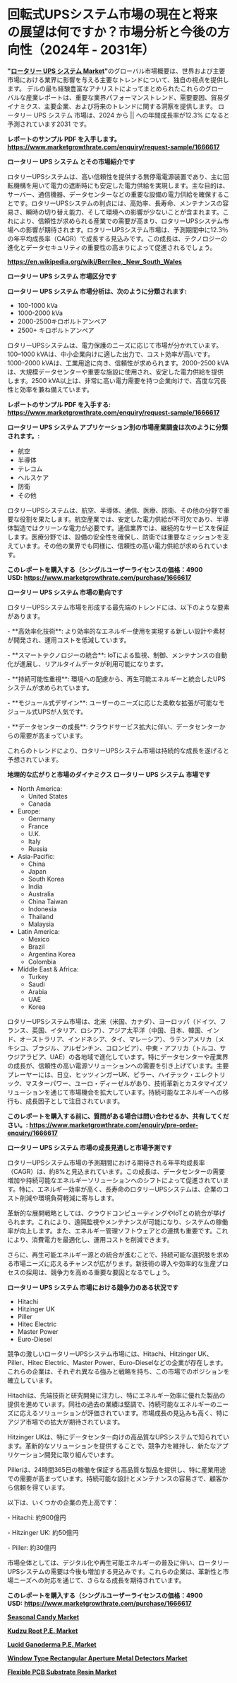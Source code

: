 <p><h1>回転式UPSシステム市場の現在と将来の展望は何ですか？市場分析と今後の方向性（2024年 - 2031年）</h1></p><p><strong>"<a href="https://www.marketgrowthrate.com/rotary-ups-systems-r1666617">ロータリー UPS システム Market</a>"</strong>のグローバル市場概要は、世界および主要市場における業界に影響を与える主要なトレンドについて、独自の視点を提供します。 デルの最も経験豊富なアナリストによってまとめられたこれらのグローバルな産業レポートは、重要な業界パフォーマンストレンド、需要要因、貿易ダイナミクス、主要企業、および将来のトレンドに関する洞察を提供します。 ロータリー UPS システム 市場は、2024 から || への年間成長率が12.3% になると予測されています2031 です。</p>
<p><strong>レポートのサンプル PDF を入手します。</strong><strong><a href="https://www.marketgrowthrate.com/enquiry/request-sample/1666617">https://www.marketgrowthrate.com/enquiry/request-sample/1666617</a></strong></p>
<p><strong>ロータリー UPS システム とその市場紹介です</strong></p>
<p><p>ロタリーUPSシステムは、高い信頼性を提供する無停電電源装置であり、主に回転機構を用いて電力の遮断時にも安定した電力供給を実現します。主な目的は、サーバー、通信機器、データセンターなどの重要な設備の電力供給を確保することです。ロタリーUPSシステムの利点には、高効率、長寿命、メンテナンスの容易さ、瞬時の切り替え能力、そして環境への影響が少ないことが含まれます。これにより、信頼性が求められる産業での需要が高まり、ロタリーUPSシステム市場への影響が期待されます。ロタリーUPSシステム市場は、予測期間中に12.3％の年平均成長率（CAGR）で成長する見込みです。この成長は、テクノロジーの進化とデータセキュリティの重要性の高まりによって促進されるでしょう。</p><a href="https://en.wikipedia.org/wiki/Berrilee,_New_South_Wales"></a></p>
<p><strong><a href="https://en.wikipedia.org/wiki/Berrilee,_New_South_Wales">https://en.wikipedia.org/wiki/Berrilee,_New_South_Wales</a></strong></p>
<p><strong>ロータリー UPS システム&nbsp;市場区分です</strong><strong></strong></p>
<p><strong>ロータリー UPS システム 市場分析は、次のように分類されます:</strong>&nbsp;</p>
<p><ul><li>100-1000 kVa</li><li>1000-2000 kVa</li><li>2000-2500キロボルトアンペア</li><li>2500+ キロボルトアンペア</li></ul></p>
<p><p>ロタリーUPSシステムは、電力保護のニーズに応じて市場が分かれています。100–1000 kVAは、中小企業向けに適した出力で、コスト効率が高いです。1000–2000 kVAは、工業用途に向き、信頼性が求められます。2000–2500 kVAは、大規模データセンターや重要な施設に使用され、安定した電力供給を提供します。2500 kVA以上は、非常に高い電力需要を持つ企業向けで、高度な冗長性と効率を兼ね備えています。</p></p>
<p><strong>レポートのサンプル PDF を入手する: <a href="https://www.marketgrowthrate.com/enquiry/request-sample/1666617">https://www.marketgrowthrate.com/enquiry/request-sample/1666617</a></strong></p>
<p><strong> ロータリー UPS システム アプリケーション別の市場産業調査は次のように分類されます。:</strong></p>
<p><ul><li>航空</li><li>半導体</li><li>テレコム</li><li>ヘルスケア</li><li>防衛</li><li>その他</li></ul></p>
<p><p>ロタリーUPSシステムは、航空、半導体、通信、医療、防衛、その他の分野で重要な役割を果たします。航空産業では、安定した電力供給が不可欠であり、半導体製造ではクリーンな電力が必要です。通信業界では、継続的なサービスを保証します。医療分野では、設備の安全性を確保し、防衛では重要なミッションを支えています。その他の業界でも同様に、信頼性の高い電力供給が求められています。</p></p>
<p><strong>このレポートを購入する（シングルユーザーライセンスの価格：4900 USD:</strong><strong>&nbsp;<a href="https://www.marketgrowthrate.com/purchase/1666617">https://www.marketgrowthrate.com/purchase/1666617</a></strong></p>
<p><strong>ロータリー UPS システム 市場の動向です</strong></p>
<p><p>ロタリーUPSシステム市場を形成する最先端のトレンドには、以下のような要素があります。</p><p>- **高効率化技術**: より効率的なエネルギー使用を実現する新しい設計や素材が開発され、運用コストを低減しています。</p><p>- **スマートテクノロジーの統合**: IoTによる監視、制御、メンテナンスの自動化が進展し、リアルタイムデータが利用可能になります。</p><p>- **持続可能性重視**: 環境への配慮から、再生可能エネルギーと統合したUPSシステムが求められています。</p><p>- **モジュール式デザイン**: ユーザーのニーズに応じた柔軟な拡張が可能なモジュール式UPSが人気です。</p><p>- **データセンターの成長**: クラウドサービス拡大に伴い、データセンターからの需要が高まっています。</p><p>これらのトレンドにより、ロタリーUPSシステム市場は持続的な成長を遂げると予想されています。</p></p>
<p><strong>地理的な広がりと市場のダイナミクス ロータリー UPS システム 市場です</strong></p>
<p><ul>
    <li>
        North America:
        <ul>
            <li>United States</li>
            <li>Canada</li>
        </ul>
    </li>
    <li>
        Europe:
        <ul>
            <li>Germany</li>
            <li>France</li>
            <li>U.K.</li>
            <li>Italy</li>
            <li>Russia</li>
        </ul>
    </li>
    <li>
        Asia-Pacific:
        <ul>
            <li>China</li>
            <li>Japan</li>
            <li>South Korea</li>
            <li>India</li>
            <li>Australia</li>
            <li>China Taiwan</li>
            <li>Indonesia</li>
            <li>Thailand</li>
            <li>Malaysia</li>
        </ul>
    </li>
    <li>
        Latin America:
        <ul>
            <li>Mexico</li>
            <li>Brazil</li>
            <li>Argentina Korea</li>
            <li>Colombia</li>
        </ul>
    </li>
    <li>
        Middle East & Africa:
        <ul>
            <li>Turkey</li>
            <li>Saudi</li>
            <li>Arabia</li>
            <li>UAE</li>
            <li>Korea</li>
        </ul>
    </li>
    </ul></p>
<p><p>ロタリーUPSシステム市場は、北米（米国、カナダ）、ヨーロッパ（ドイツ、フランス、英国、イタリア、ロシア）、アジア太平洋（中国、日本、韓国、インド、オーストラリア、インドネシア、タイ、マレーシア）、ラテンアメリカ（メキシコ、ブラジル、アルゼンチン、コロンビア）、中東・アフリカ（トルコ、サウジアラビア、UAE）の各地域で進化しています。特にデータセンターや産業界の成長が、信頼性の高い電源ソリューションへの需要を引き上げています。主要プレーヤーには、日立、ヒッツィンガーUK、ピラー、ハイテック・エレクトリック、マスターパワー、ユーロ・ディーゼルがあり、技術革新とカスタマイズソリューションを通じて市場機会を拡大しています。持続可能なエネルギーへの移行も、成長因子として注目されています。</p></p>
<p><strong>このレポートを購入する前に、質問がある場合は問い合わせるか、共有してください。:&nbsp;<a href="https://www.marketgrowthrate.com/enquiry/pre-order-enquiry/1666617">https://www.marketgrowthrate.com/enquiry/pre-order-enquiry/1666617</a></strong></p>
<p><strong>ロータリー UPS システム 市場の成長見通しと市場予測です</strong></p>
<p><p>ロタリーUPSシステム市場の予測期間における期待される年平均成長率（CAGR）は、約8%と見込まれています。この成長は、データセンターの需要増加や持続可能なエネルギーソリューションへのシフトによって促進されています。特に、エネルギー効率が高く、長寿命のロタリーUPSシステムは、企業のコスト削減や環境負荷軽減に寄与します。</p><p>革新的な展開戦略としては、クラウドコンピューティングやIoTとの統合が挙げられます。これにより、遠隔監視やメンテナンスが可能になり、システムの稼働率が向上します。また、エネルギー管理ソフトウェアとの連携も重要です。これにより、消費電力を最適化し、運用コストを削減できます。</p><p>さらに、再生可能エネルギー源との統合が進むことで、持続可能な選択肢を求める市場ニーズに応えるチャンスが広がります。新技術の導入や効率的な生産プロセスの採用は、競争力を高める重要な要因となるでしょう。</p></p>
<p><strong>ロータリー UPS システム 市場における競争力のある状況です</strong></p>
<p><ul><li>Hitachi</li><li>Hitzinger UK</li><li>Piller</li><li>Hitec Electric</li><li>Master Power</li><li>Euro-Diesel</li></ul></p>
<p><p>競争の激しいロータリーUPSシステム市場には、Hitachi、Hitzinger UK、Piller、Hitec Electric、Master Power、Euro-Dieselなどの企業が存在します。これらの企業は、それぞれ異なる強みと戦略を持ち、この市場でのポジションを確立しています。</p><p>Hitachiは、先端技術と研究開発に注力し、特にエネルギー効率に優れた製品の提供を進めています。同社の過去の業績は堅調で、持続可能なエネルギーのニーズに応えるソリューションが評価されています。市場成長の見込みも高く、特にアジア市場での拡大が期待されています。</p><p>Hitzinger UKは、特にデータセンター向けの高品質なUPSシステムで知られています。革新的なソリューションを提供することで、競争力を維持し、新たなアプリケーション開発に取り組んでいます。</p><p>Pillerは、24時間365日の稼働を保証する高品質な製品を提供し、特に産業用途での需要が高まっています。持続可能な設計とメンテナンスの容易さで、顧客から信頼を得ています。</p><p>以下は、いくつかの企業の売上高です：</p><p>- Hitachi: 約900億円</p><p>- Hitzinger UK: 約50億円</p><p>- Piller: 約30億円</p><p>市場全体としては、デジタル化や再生可能エネルギーの普及に伴い、ロータリーUPSシステムの需要は今後も増加する見込みです。これらの企業は、革新性と市場ニーズへの対応を通じて、さらなる成長を期待されています。</p></p>
<p><strong>このレポートを購入する（シングルユーザーライセンスの価格：4900 USD:</strong>&nbsp;<strong><a href="https://www.marketgrowthrate.com/purchase/1666617">https://www.marketgrowthrate.com/purchase/1666617</a></strong></p>
<p><strong><p><a href="https://www.linkedin.com/pulse/seasonal-candy-market-outlook-share-analysis-growth-trends-htsze">Seasonal Candy Market</a></p><p><a href="https://medium.com/@jeffersonlambert45/analyzing-kudzu-root-p-e-ecf1d9adae3a?postPublishedType=repub">Kudzu Root P.E. Market</a></p><p><a href="https://medium.com/@jeffersonlambert45/lucid-ganoderma-p-e-2f8f7d387580">Lucid Ganoderma P.E. Market</a></p><p><a href="https://github.com/NarcisoFerry/Market-Research-Report-List-1/blob/main/window-type-rectangular-aperture-metal-detectors-market.md">Window Type Rectangular Aperture Metal Detectors Market</a></p><p><a href="https://issuu.com/reportprime-2/docs/flexible-pcb-substrate-resin-market_177e195c696016">Flexible PCB Substrate Resin Market</a></p></strong></p>